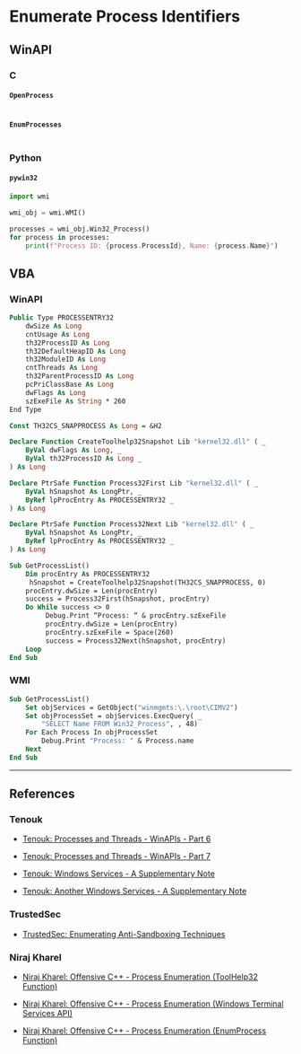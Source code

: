 # Enumerate Process Identifiers

## WinAPI

### C

#### `OpenProcess`

```

```

#### `EnumProcesses`

```

```

### Python

#### `pywin32`

```python
import wmi

wmi_obj = wmi.WMI()

processes = wmi_obj.Win32_Process()
for process in processes:
    print(f"Process ID: {process.ProcessId}, Name: {process.Name}")
```

## VBA

### WinAPI

```vb
Public Type PROCESSENTRY32
    dwSize As Long
    cntUsage As Long
    th32ProcessID As Long
    th32DefaultHeapID As Long
    th32ModuleID As Long
    cntThreads As Long
    th32ParentProcessID As Long
    pcPriClassBase As Long
    dwFlags As Long
    szExeFile As String * 260
End Type

Const TH32CS_SNAPPROCESS As Long = &H2

Declare Function CreateToolhelp32Snapshot Lib "kernel32.dll" ( _
    ByVal dwFlags As Long, _
    ByVal th32ProcessID As Long _
) As Long

Declare PtrSafe Function Process32First Lib "kernel32.dll" ( _
    ByVal hSnapshot As LongPtr, _
    ByRef lpProcEntry As PROCESSENTRY32 _
) As Long

Declare PtrSafe Function Process32Next Lib "kernel32.dll" ( _
    ByVal hSnapshot As LongPtr, _
    ByRef lpProcEntry As PROCESSENTRY32 _
) As Long

Sub GetProcessList()
    Dim procEntry As PROCESSENTRY32
     hSnapshot = CreateToolhelp32Snapshot(TH32CS_SNAPPROCESS, 0)
    procEntry.dwSize = Len(procEntry)
    success = Process32First(hSnapshot, procEntry)
    Do While success <> 0
         Debug.Print “Process: “ & procEntry.szExeFile
         procEntry.dwSize = Len(procEntry)
         procEntry.szExeFile = Space(260)
         success = Process32Next(hSnapshot, procEntry)
    Loop
End Sub
```

### WMI

```vb
Sub GetProcessList()
    Set objServices = GetObject("winmgmts:\.\root\CIMV2")
    Set objProcessSet = objServices.ExecQuery( _
        "SELECT Name FROM Win32_Process", , 48)
    For Each Process In objProcessSet
        Debug.Print "Process: " & Process.name
    Next
End Sub
```

---
## References

### Tenouk

- [Tenouk: Processes and Threads - WinAPIs - Part 6](https://www.tenouk.com/ModuleU.html)

- [Tenouk: Processes and Threads - WinAPIs - Part 7](https://www.tenouk.com/ModuleU1.html)

- [Tenouk: Windows Services - A Supplementary Note](https://www.tenouk.com/cddeestruct.html)

- [Tenouk: Another Windows Services - A Supplementary Note](https://www.tenouk.com/cddeefunction3.html)

### TrustedSec

- [TrustedSec: Enumerating Anti-Sandboxing Techniques](https://trustedsec.com/blog/enumerating-anti-sandboxing-techniques)

### Niraj Kharel

- [Niraj Kharel: Offensive C++ - Process Enumeration (ToolHelp32 Function)](https://nirajkharel.com.np/posts/process-enumeration-toolhelp32/)

- [Niraj Kharel: Offensive C++ - Process Enumeration (Windows Terminal Services API)](https://nirajkharel.com.np/posts/process-enumeration-windows-terminal-services/)

- [Niraj Kharel: Offensive C++ - Process Enumeration (EnumProcess Function)](https://nirajkharel.com.np/posts/process-enumeration-enum-process/)
